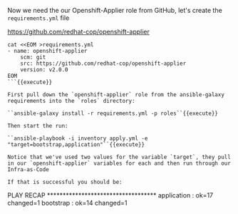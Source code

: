 Now we need the our Openshift-Applier role from GitHub, let's create the `requirements.yml` file

https://github.com/redhat-cop/openshift-applier

```
cat <<EOM >requirements.yml
- name: openshift-applier
    scm: git
    src: https://github.com/redhat-cop/openshift-applier
    version: v2.0.0
EOM
```{{execute}}

First pull down the `openshift-applier` role from the ansible-galaxy requirements into the `roles` directory:

``ansible-galaxy install -r requirements.yml -p roles``{{execute}}

Then start the run:

``ansible-playbook -i inventory apply.yml -e "target=bootstrap,application"``{{execute}}

Notice that we've used two values for the variable `target`, they pull in our `openshift-applier` variables for each and then run through our Infra-as-Code

If that is successful you should be:

```
PLAY RECAP ***********************************
application                : ok=17   changed=1
bootstrap                  : ok=14   changed=1
```

